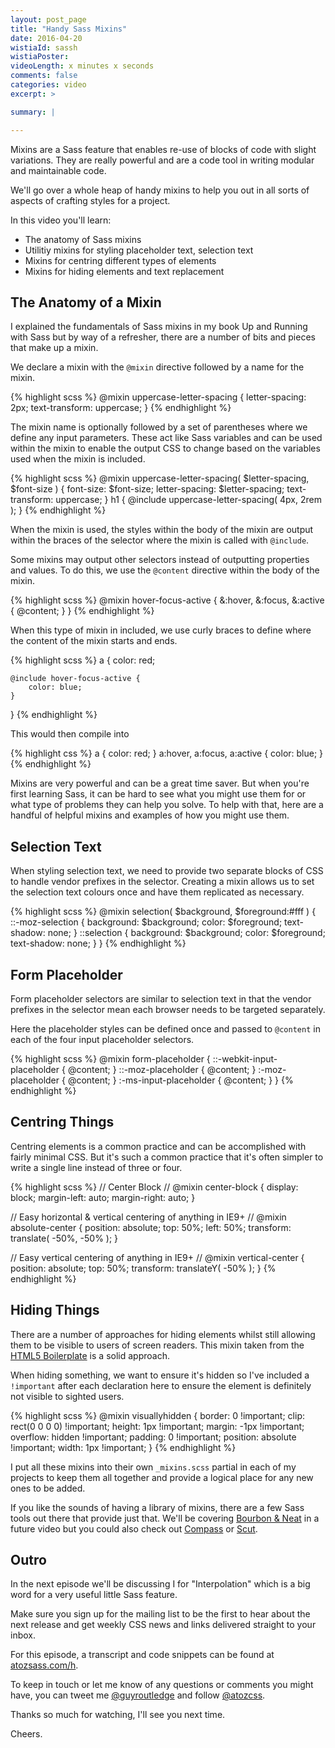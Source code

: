 ```yaml
---
layout: post_page
title: "Handy Sass Mixins"
date: 2016-04-20
wistiaId: sassh
wistiaPoster: 
videoLength: x minutes x seconds
comments: false
categories: video
excerpt: >

summary: |

---
```


Mixins are a Sass feature that enables re-use of blocks of code with
slight variations. They are really powerful and are a code tool in
writing modular and maintainable code.

We'll go over a whole heap of handy mixins to help you out
in all sorts of aspects of crafting styles for a project.

In this video you'll learn:

* The anatomy of Sass mixins
* Utilitiy mixins for styling placeholder text, selection text
* Mixins for centring different types of elements
* Mixins for hiding elements and text replacement



## The Anatomy of a Mixin

I explained the fundamentals of Sass mixins in my book Up and Running
with Sass but by way of a refresher, there are a number of bits and
pieces that make up a mixin. 

We declare a mixin with the `@mixin` directive followed by a name for
the mixin.

{% highlight scss %}
@mixin uppercase-letter-spacing {
	letter-spacing: 2px;
	text-transform: uppercase;
}
{% endhighlight %}

The mixin name is optionally followed by a set of parentheses where we
define any input parameters. These act like Sass variables and can be
used within the mixin to enable the output CSS to change based on the
variables used when the mixin is included. 

{% highlight scss %}
@mixin uppercase-letter-spacing( $letter-spacing, $font-size ) {
	font-size: $font-size;
	letter-spacing: $letter-spacing;
	text-transform: uppercase;
}
h1 {
	@include uppercase-letter-spacing( 4px, 2rem );
}
{% endhighlight %}

When the mixin is used, the styles within the body of the mixin are
output within the braces of the selector where the mixin is called with
`@include`.

Some mixins may output other selectors instead of outputting
properties and values. To do this, we use the `@content` directive
within the body of the mixin. 

{% highlight scss %}
@mixin hover-focus-active {
	&:hover,
	&:focus,
	&:active {
		@content;
	}
}
{% endhighlight %}

When this type of mixin in included, we use curly braces to define where
the content of the mixin starts and ends.

{% highlight scss %}
a {
	color: red;

	@include hover-focus-active {
		color: blue;
	}
}
{% endhighlight %}

This would then compile into 

{% highlight css %}
a {
	color: red;
}
a:hover,
a:focus,
a:active {
	color: blue;
}
{% endhighlight %}

Mixins are very powerful and can be a great time saver. But when you're
first learning Sass, it can be hard to see what you might use them for
or what type of problems they can help you solve. To help with that,
here are a handful of helpful mixins and examples of how you might use
them.



## Selection Text

When styling selection text, we need to provide two separate blocks of
CSS to handle vendor prefixes in the selector. Creating a mixin allows
us to set the selection text colours once and have them replicated as
necessary.

{% highlight scss %}
@mixin selection( $background, $foreground:#fff ) {
	::-moz-selection { 
		background: $background;
		color: $foreground;
		text-shadow: none; 
	}
	::selection { 
		background: $background;
		color: $foreground;
		text-shadow: none; 
	}
}
{% endhighlight %}



## Form Placeholder

Form placeholder selectors are similar to selection text in that the
vendor prefixes in the selector mean each browser needs to be targeted
separately.

Here the placeholder styles can be defined once and passed to `@content`
in each of the four input placeholder selectors.

{% highlight scss %}
@mixin form-placeholder {
	::-webkit-input-placeholder {
		@content;
	}
	::-moz-placeholder {
		@content;
	}
	:-moz-placeholder {
		@content;
	}
	:-ms-input-placeholder {
		@content;
	}
}
{% endhighlight %}



## Centring Things

Centring elements is a common practice and can be accomplished with
fairly minimal CSS. But it's such a common practice that it's often
simpler to write a single line instead of three or four.

{% highlight scss %}
// Center Block
//
@mixin center-block {
	display: block;
	margin-left: auto;
	margin-right: auto;
}

// Easy horizontal & vertical centering of anything in IE9+
//
@mixin absolute-center {
	position: absolute;
	top: 50%;
	left: 50%;
	transform: translate( -50%, -50% );
}

// Easy vertical centering of anything in IE9+
//
@mixin vertical-center {
	position: absolute;
	top: 50%;
	transform: translateY( -50% );
}
{% endhighlight %}



## Hiding Things

There are a number of approaches for hiding elements whilst still
allowing them to be visible to users of screen readers. This mixin taken
from the [HTML5 Boilerplate](https://html5boilerplate.com/) is a solid
approach. 

When hiding something, we want to ensure it's hidden so I've included
a `!important` after each declaration here to ensure the element is
definitely not visible to sighted users.

{% highlight scss %}
@mixin visuallyhidden {
	border: 0 !important;
	clip: rect(0 0 0 0) !important;
	height: 1px !important;
	margin: -1px !important;
	overflow: hidden !important;
	padding: 0 !important;
	position: absolute !important;
	width: 1px !important;
}
{% endhighlight %}

I put all these mixins into their own `_mixins.scss` partial in each of
my projects to keep them all together and provide a logical place for any
new ones to be added.

If you like the sounds of having a library of mixins, there are a few
Sass tools out there that provide just that. We'll be covering [Bourbon
& Neat](http://www.bourbon.io) in a future video but you could also
check out [Compass](http://www.compass-style.org) or 
[Scut](http://davidtheclark.github.io/scut/).




## Outro

In the next episode we'll be discussing I for "Interpolation" which is
a big word for a very useful little Sass feature.

Make sure you sign up for the mailing list to be the first to hear about
the next release and get weekly CSS news and links delivered straight to
your inbox.

For this episode, a transcript and code snippets can be found at
[atozsass.com/h](http://www.atozsass.com/h).

To keep in touch or let me know of any questions or comments you might
have, you can tweet me [@guyroutledge](http://www.twitter.com/guyroutledge)
and follow [@atozcss](http://www.twitter.com/atozcss).

Thanks so much for watching, I'll see you next time.

Cheers.

